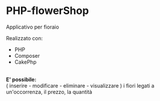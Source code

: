 # PHP-flowerShop

Applicativo per fioraio 

Realizzato con: 
<ul>
<li>PHP</li>
<li>Composer</li>
<li>CakePhp</li>
</ul>
<br>
<b>E' possibile:</b>
<br>
( inserire - modificare - eliminare - visualizzare )
i fiori legati a un'occorrenza, il prezzo, la quantità
